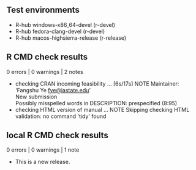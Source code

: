 ## Test environments
- R-hub windows-x86_64-devel (r-devel)
- R-hub fedora-clang-devel (r-devel)
- R-hub macos-highsierra-release (r-release)

## R CMD check results

0 errors | 0 warnings | 2 notes

- checking CRAN incoming feasibility ... [6s/17s] NOTE Maintainer: ‘Fangshu Ye <fye@iastate.edu>’\
  New submission\
  Possibly misspelled words in DESCRIPTION: prespecified (8:95)
- checking HTML version of manual ... NOTE Skipping checking HTML validation: no command 'tidy' found

## local R CMD check results

0 errors | 0 warnings | 1 note

* This is a new release.
